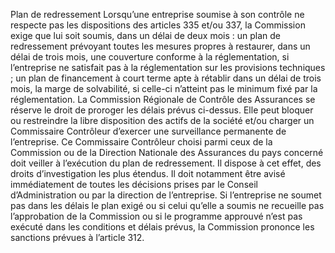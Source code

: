 Plan de redressement
Lorsqu’une entreprise soumise à son contrôle ne respecte pas les dispositions des articles 335 et/ou 337, la Commission exige que lui soit soumis, dans un délai de deux mois :
un plan de redressement prévoyant toutes les mesures propres à restaurer, dans un délai de trois mois, une couverture conforme à la réglementation, si l’entreprise ne satisfait pas à la réglementation sur les provisions techniques ;
un plan de financement à court terme apte à rétablir dans un délai de trois mois, la marge de solvabilité, si celle-ci n’atteint pas le minimum fixé par la réglementation. La Commission Régionale de Contrôle des Assurances se réserve le droit de proroger les délais prévus ci-dessus.
Elle peut bloquer ou restreindre la libre disposition des actifs de la société et/ou charger un Commissaire Contrôleur d’exercer une surveillance permanente de l’entreprise. Ce Commissaire Contrôleur choisi parmi ceux de la Commission ou de la Direction Nationale des Assurances du pays concerné doit veiller à l’exécution du plan de redressement. Il dispose à cet effet, des droits d’investigation les plus étendus. Il doit notamment être avisé immédiatement de toutes les décisions prises par le Conseil d’Administration ou par la direction de l’entreprise.
Si l’entreprise ne soumet pas dans les délais le plan exigé ou si celui qu’elle a soumis ne recueille pas l’approbation de la Commission ou si le programme approuvé n’est pas exécuté dans les conditions et délais prévus, la Commission prononce les sanctions prévues à l’article 312.